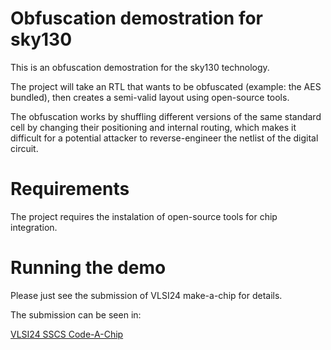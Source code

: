 # Obfuscation demostration for sky130

This is an obfuscation demostration for the sky130 technology.

The project will take an RTL that wants to be obfuscated (example: the AES 
bundled), then creates a semi-valid layout using open-source tools.

The obfuscation works by shuffling different versions of the same standard
cell by changing their positioning and internal routing, which makes it
difficult for a potential attacker to reverse-engineer the netlist of the
digital circuit.

# Requirements

The project requires the instalation of open-source tools for chip integration.

# Running the demo

Please just see the submission of VLSI24 make-a-chip for details.

The submission can be seen in:

[VLSI24 SSCS Code-A-Chip](https://github.com/ckdur/sscs-ose-code-a-chip.github.io/blob/main/VLSI24/submitted_notebooks/obs_demo/obs_demo.ipynb)


